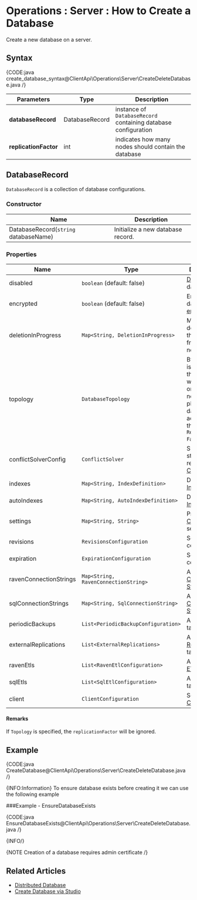 ﻿# Operations : Server : How to Create a Database

Create a new database on a server.

## Syntax

{CODE:java create_database_syntax@ClientApi\Operations\Server\CreateDeleteDatabase.java /}

| Parameters | Type | Description |
| ------------- | ------------- | ----- |
| **databaseRecord** | DatabaseRecord | instance of `DatabaseRecord` containing database configuration |
| **replicationFactor** | int | indicates how many nodes should contain the database |


## DatabaseRecord

`DatabaseRecord` is a collection of database configurations.  

### Constructor

| Name | Description |
| - | - |
| DatabaseRecord(`string` databaseName) | Initialize a new database record. |

### Properties
| Name | Type | Description |
| - | - | - |
| disabled | `boolean` (default: false) | [Disable](../../../client-api/operations/server-wide/toggle-databases-state) the database. |
| encrypted | `boolean` (default: false) | Enables database [encryption](../../../server/security/encryption/database-encryption). |
| deletionInProgress | `Map<String, DeletionInProgress>` | Mark the deletion of the database from specific nodes. |
| topology | `DatabaseTopology` | By default it is `null` and the server will decided on which nodes to place the database according to the `Replication Factor`. |
| conflictSolverConfig | `ConflictSolver` | Specify the strategy to resolve [Conflicts](../../../server/clustering/replication/replication-conflicts). |
| indexes | `Map<String, IndexDefinition>` | Define [Indexes](../../../Indexes/creating-and-deploying#using-maintenance-operations) |
| autoIndexes | `Map<String, AutoIndexDefinition>` | Define [Auto Indexes](../../../Indexes/creating-and-deploying#using-maintenance-operations) |
| settings | `Map<String, String>` | Provide [Configuration](../../../server/configuration/configuration-options) settings. |
| revisions | `RevisionsConfiguration` | Set [Revision](../../../server/extensions/revisions) configuration. |
| expiration | `ExpirationConfiguration` | Set [Expiration](../../../server/extensions/expiration) configuration. |
| ravenConnectionStrings | `Map<String, RavenConnectionString>` | Add [Raven Connection String](../../../client-api/operations/maintenance/connection-strings/add-connection-string)|
| sqlConnectionStrings | `Map<String, SqlConnectionString>` | Add [SQL Connection String](../../../client-api/operations/maintenance/connection-strings/add-connection-string) |
| periodicBackups | `List<PeriodicBackupConfiguration>` | Add [Backup](../../../server/ongoing-tasks/backup-overview) tasks. |
| externalReplications | `List<ExternalReplications>` | Add [External Replication](../../../server/ongoing-tasks/external-replication) tasks. |
| ravenEtls | `List<RavenEtlConfiguration>` | Add [Raven ETL](../../../server/ongoing-tasks/etl/raven) tasks. |
| sqlEtls | `List<SqlEtlConfiguration>` | Add [SQL ETL](../../../server/ongoing-tasks/etl/sql) tasks. |
| client | `ClientConfiguration` | Set [Client Configuration](../../../studio/server/client-configuration) |

#### Remarks
If `Topology` is specified, the `replicationFactor` will be ignored.

## Example

{CODE:java CreateDatabase@ClientApi\Operations\Server\CreateDeleteDatabase.java /}

{INFO:Information}
To ensure database exists before creating it we can use the following example

###Example - EnsureDatabaseExists

{CODE:java EnsureDatabaseExists@ClientApi\Operations\Server\CreateDeleteDatabase.java /}

{INFO/}

{NOTE Creation of a database requires admin certificate /}

## Related Articles
- [Distributed Database](../../../server/clustering/distribution/distributed-database)
- [Create Database via Studio](../../../studio/server/databases/create-new-database/general-flow)
